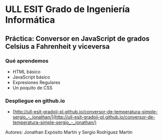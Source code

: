 # ULL ESIT Grado de Ingeniería Informática

## Práctica: Conversor en JavaScript de grados Celsius a Fahrenheit y viceversa

### Qué aprendemos

* HTML básico
* JavaScript básico
* Expresiones Regulares
* Un poquito de CSS

### Despliegue en github.io

* [http://ull-esit-gradoii-pl.github.io/conversor-de-temperatura-simple-sergio_-_jonathan/](http://ull-esit-gradoii-pl.github.io/conversor-de-temperatura-simple-sergio_-_jonathan/)
  
  
Autores: Jonathan Expósito Martín y Sergio Rodríguez Martín

